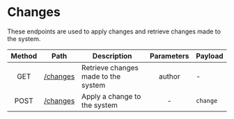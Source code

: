 # Changes
These endpoints are used to apply changes and retrieve changes made to the system.

| Method | Path | Description | Parameters | Payload |
| :--: | -- | -- | :--: | -- |
| GET | [/changes](get.md) | Retrieve changes made to the system | author | - |
| POST | [/changes](post.md) | Apply a change to the system | - | `change` |